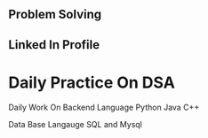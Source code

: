 <h2>Problem Solving</h2>
</head>
<body>
 <h2>Linked In Profile</h2>
<a href="https://www.linkedin.com/in/praveen-acharya-226a22125/"></a>
<h1>Daily Practice On DSA </h1>
  <p>Daily Work On Backend Language Python Java C++</p>
  <p>Data Base Langauge SQL and Mysql</p>
  

</body>
</html>
